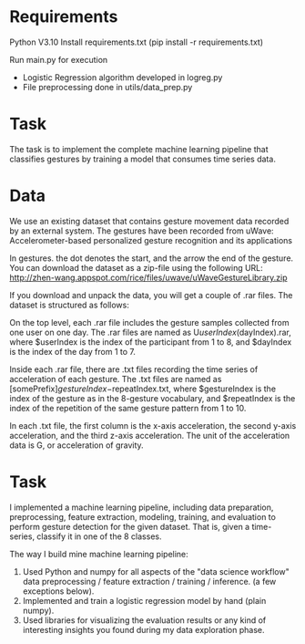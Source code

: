 # Requirements
Python V3.10
Install requirements.txt (pip install -r requirements.txt)

Run main.py for execution

- Logistic Regression algorithm developed in logreg.py
- File preprocessing done in utils/data_prep.py

# Task
The task is to implement the complete machine learning pipeline that classifies gestures by training a model that consumes time series data.

# Data
We use an existing dataset that contains gesture movement data recorded by an external system. The gestures have been recorded from uWave: Accelerometer-based personalized gesture recognition and its applications

In gestures. the dot denotes the start, and the arrow the end of the gesture. You can download the dataset as a zip-file using the following URL:
http://zhen-wang.appspot.com/rice/files/uwave/uWaveGestureLibrary.zip

If you download and unpack the data, you will get a couple of .rar files. The dataset is structured as follows:

On the top level, each .rar file includes the gesture samples collected from one user on one day. The .rar files are named as U$userIndex ($dayIndex).rar, where $userIndex is the index of the participant from 1 to 8, and $dayIndex is the index of the day from 1 to 7.

Inside each .rar file, there are .txt files recording the time series of acceleration of each gesture. The .txt files are named as [somePrefix]$gestureIndex-$repeatIndex.txt, where $gestureIndex is the index of the gesture as in the 8-gesture vocabulary, and $repeatIndex is the index of the repetition of the same gesture pattern from 1 to 10.

In each .txt file, the first column is the x-axis acceleration, the second y-axis acceleration, and the third z-axis acceleration. The unit of the acceleration data is G, or acceleration of gravity.

# Task

I implemented a machine learning pipeline, including data preparation, preprocessing, feature extraction, modeling, training, and evaluation to perform gesture detection for the given dataset. That is, given a time-series, classify it in one of the 8 classes.

The way I build mine machine learning pipeline:
1. Used Python and numpy for all aspects of the "data science workflow" data preprocessing / feature extraction / training / inference. (a few exceptions below).
2. Implemented and train a logistic regression model by hand (plain numpy).
4. Used libraries for visualizing the evaluation results or any kind of interesting insights you found during my data exploration phase.
